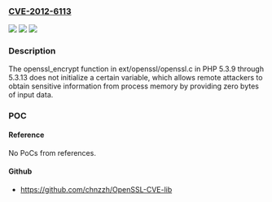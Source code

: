 ### [CVE-2012-6113](https://cve.mitre.org/cgi-bin/cvename.cgi?name=CVE-2012-6113)
![](https://img.shields.io/static/v1?label=Product&message=n%2Fa&color=blue)
![](https://img.shields.io/static/v1?label=Version&message=%3D%20n%2Fa%20&color=brighgreen)
![](https://img.shields.io/static/v1?label=Vulnerability&message=n%2Fa&color=brighgreen)

### Description

The openssl_encrypt function in ext/openssl/openssl.c in PHP 5.3.9 through 5.3.13 does not initialize a certain variable, which allows remote attackers to obtain sensitive information from process memory by providing zero bytes of input data.

### POC

#### Reference
No PoCs from references.

#### Github
- https://github.com/chnzzh/OpenSSL-CVE-lib

